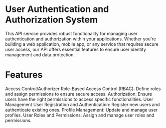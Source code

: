 # User Authentication and Authorization System
This API service provides robust functionality for managing user authentication and authorization within your applications. Whether you're building a web application, mobile app, or any service that requires secure user access, our API offers essential features to ensure user identity management and data protection.

# Features
Access Control/Authorizer
Role-Based Access Control (RBAC): Define roles and assign permissions to ensure secure access.
Authorization: Ensure users have the right permissions to access specific functionalities.
User Management
User Registration and Authentication: Register new users and authenticate existing ones.
Profile Management: Update and manage user profiles.
User Roles and Permissions: Assign and manage user roles and permissions.
